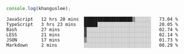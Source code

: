 ```js
console.log(khanguslee);
```

<!--START_SECTION:waka-->

```text
JavaScript   12 hrs 20 mins  ██████████████████▒░░░░░░   73.04 %
TypeScript   3 hrs 23 mins   █████░░░░░░░░░░░░░░░░░░░░   20.05 %
Bash         27 mins         ▓░░░░░░░░░░░░░░░░░░░░░░░░   02.74 %
LESS         21 mins         ▓░░░░░░░░░░░░░░░░░░░░░░░░   02.14 %
JSON         17 mins         ▒░░░░░░░░░░░░░░░░░░░░░░░░   01.73 %
Markdown     2 mins          ░░░░░░░░░░░░░░░░░░░░░░░░░   00.29 %
```

<!--END_SECTION:waka-->

<!--
**khanguslee/khanguslee** is a ✨ _special_ ✨ repository because its `README.md` (this file) appears on your GitHub profile.

Here are some ideas to get you started:

- 🔭 I’m currently working on ...
- 🌱 I’m currently learning ...
- 👯 I’m looking to collaborate on ...
- 🤔 I’m looking for help with ...
- 💬 Ask me about ...
- 📫 How to reach me: ...
- 😄 Pronouns: ...
- ⚡ Fun fact: ...
-->
